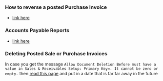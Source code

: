 ### How to reverse a posted Purchase Invoice    
  - [link here](https://learn.microsoft.com/en-us/dynamics365/business-central/purchasing-how-correct-cancel-unpaid-purchase-invoices#to-cancel-a-posted-purchase-invoice)
### Accounts Payable Reports
  - [link here](https://learn.microsoft.com/en-us/dynamics365/business-central/payables-reports)

### Deleting Posted Sale or Purchase Invoices
In case you get the message `Allow Document Deletion Before must have a value in Sales & Receivables Setup: Primary Key=. It cannot be zero or empty.` then [read this page](https://community.dynamics.com/forums/thread/details/?threadid=7c837ce0-c9ed-4818-844f-4219c04e898d)
and put in a date that is far far away in the future
 
